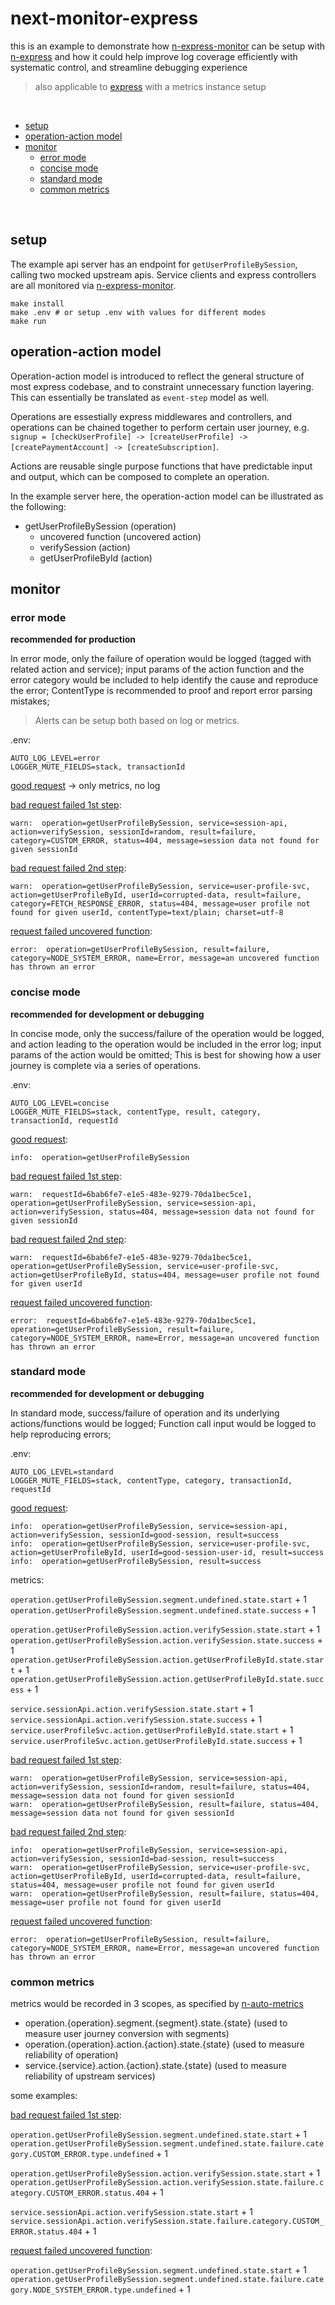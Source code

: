 # next-monitor-express
this is an example to demonstrate how [n-express-monitor](https://github.com/Financial-Times/n-express-monitor) can be setup with [n-express](https://github.com/Financial-Times/n-express) and how it could help improve log coverage efficiently with systematic control, and streamline debugging experience

> also applicable to [express](https://github.com/expressjs/express) with a metrics instance setup

<br>

- [setup](#setup)
- [operation-action model](#operation-action-model)
- [monitor](#monitor)
  * [error mode](#error-mode)
  * [concise mode](#concise-mode)
  * [standard mode](#standard-mode)
  * [common metrics](#common-metrics)
  
<br> 

## setup

The example api server has an endpoint for `getUserProfileBySession`, calling two mocked upstream apis. Service clients and express controllers are all monitored via [n-express-monitor](https://github.com/Financial-Times/n-express-monitor).

```shell
make install
make .env # or setup .env with values for different modes
make run
```


## operation-action model

Operation-action model is introduced to reflect the general structure of most express codebase, and to constraint unnecessary function layering. This can essentially be translated as `event-step` model as well.

Operations are essestially express middlewares and controllers, and operations can be chained together to perform certain user journey, e.g. `signup = [checkUserProfile] -> [createUserProfile] -> [createPaymentAccount] -> [createSubscription]`. 

Actions are reusable single purpose functions that have predictable input and output, which can be composed to complete an operation.

In the example server here, the operation-action model can be illustrated as the following:

- getUserProfileBySession (operation)
  * uncovered function (uncovered action)
  * verifySession (action)
  * getUserProfileById (action)
  


## monitor


### error mode

**recommended for production**

In error mode, only the failure of operation would be logged (tagged with related action and service); input params of the action function and the error category would be included to help identify the cause and reproduce the error; ContentType is recommended to proof and report error parsing mistakes;

> Alerts can be setup both based on log or metrics.

.env:
```
AUTO_LOG_LEVEL=error
LOGGER_MUTE_FIELDS=stack, transactionId
```

[good request](http://localhost:5000/good-session) -> only metrics, no log

[bad request failed 1st step](http://localhost:5000/random):
```
warn:  operation=getUserProfileBySession, service=session-api, action=verifySession, sessionId=random, result=failure, category=CUSTOM_ERROR, status=404, message=session data not found for given sessionId
```

[bad request failed 2nd step](http://localhost:5000/bad-session):
```
warn:  operation=getUserProfileBySession, service=user-profile-svc, action=getUserProfileById, userId=corrupted-data, result=failure, category=FETCH_RESPONSE_ERROR, status=404, message=user profile not found for given userId, contentType=text/plain; charset=utf-8
```

[request failed uncovered function](http://localhost:5000/uncovered):
```
error:  operation=getUserProfileBySession, result=failure, category=NODE_SYSTEM_ERROR, name=Error, message=an uncovered function has thrown an error
```

### concise mode

**recommended for development or debugging**

In concise mode, only the success/failure of the operation would be logged, and action leading to the operation would be included in the error log; input params of the action would be omitted; This is best for showing how a user journey is complete via a series of operations.

.env:
```
AUTO_LOG_LEVEL=concise
LOGGER_MUTE_FIELDS=stack, contentType, result, category, transactionId, requestId
```

[good request](http://localhost:5000/good-session):
```
info:  operation=getUserProfileBySession
```

[bad request failed 1st step](http://localhost:5000/random):
```
warn:  requestId=6bab6fe7-e1e5-483e-9279-70da1bec5ce1, operation=getUserProfileBySession, service=session-api, action=verifySession, status=404, message=session data not found for given sessionId
```

[bad request failed 2nd step](http://localhost:5000/bad-session):
```
warn:  requestId=6bab6fe7-e1e5-483e-9279-70da1bec5ce1, operation=getUserProfileBySession, service=user-profile-svc, action=getUserProfileById, status=404, message=user profile not found for given userId
```

[request failed uncovered function](http://localhost:5000/uncovered):
```
error:  requestId=6bab6fe7-e1e5-483e-9279-70da1bec5ce1, operation=getUserProfileBySession, result=failure, category=NODE_SYSTEM_ERROR, name=Error, message=an uncovered function has thrown an error
```

### standard mode

**recommended for development or debugging**

In standard mode, success/failure of operation and its underlying actions/functions would be logged; Function call input would be logged to help reproducing errors;

.env:
```
AUTO_LOG_LEVEL=standard
LOGGER_MUTE_FIELDS=stack, contentType, category, transactionId, requestId
```

[good request](http://localhost:5000/good-session):
```
info:  operation=getUserProfileBySession, service=session-api, action=verifySession, sessionId=good-session, result=success
info:  operation=getUserProfileBySession, service=user-profile-svc, action=getUserProfileById, userId=good-session-user-id, result=success
info:  operation=getUserProfileBySession, result=success
```
metrics:

`operation.getUserProfileBySession.segment.undefined.state.start` + 1
`operation.getUserProfileBySession.segment.undefined.state.success` + 1

`operation.getUserProfileBySession.action.verifySession.state.start` + 1
`operation.getUserProfileBySession.action.verifySession.state.success` + 1
`operation.getUserProfileBySession.action.getUserProfileById.state.start` + 1
`operation.getUserProfileBySession.action.getUserProfileById.state.success` + 1

`service.sessionApi.action.verifySession.state.start` + 1
`service.sessionApi.action.verifySession.state.success` + 1
`service.userProfileSvc.action.getUserProfileById.state.start` + 1
`service.userProfileSvc.action.getUserProfileById.state.success` + 1

[bad request failed 1st step](http://localhost:5000/random):
```
warn:  operation=getUserProfileBySession, service=session-api, action=verifySession, sessionId=random, result=failure, status=404, message=session data not found for given sessionId
warn:  operation=getUserProfileBySession, result=failure, status=404, message=session data not found for given sessionId
```

[bad request failed 2nd step](http://localhost:5000/bad-session):
```
info:  operation=getUserProfileBySession, service=session-api, action=verifySession, sessionId=bad-session, result=success
warn:  operation=getUserProfileBySession, service=user-profile-svc, action=getUserProfileById, userId=corrupted-data, result=failure, status=404, message=user profile not found for given userId
warn:  operation=getUserProfileBySession, result=failure, status=404, message=user profile not found for given userId
```

[request failed uncovered function](http://localhost:5000/uncovered):
```
error:  operation=getUserProfileBySession, result=failure, category=NODE_SYSTEM_ERROR, name=Error, message=an uncovered function has thrown an error
```

### common metrics

metrics would be recorded in 3 scopes, as specified by [n-auto-metrics](https://github.com/financial-Times/n-auto-metrics#metrics-format)

* operation.{operation}.segment.{segment}.state.{state} (used to measure user journey conversion with segments)
* operation.{operation}.action.{action}.state.{state} (used to measure reliability of operation)
* service.{service}.action.{action}.state.{state} (used to measure reliability of upstream services)

some examples:

[bad request failed 1st step](http://localhost:5000/random):

`operation.getUserProfileBySession.segment.undefined.state.start` + 1
`operation.getUserProfileBySession.segment.undefined.state.failure.category.CUSTOM_ERROR.type.undefined` + 1

`operation.getUserProfileBySession.action.verifySession.state.start` + 1
`operation.getUserProfileBySession.action.verifySession.state.failure.category.CUSTOM_ERROR.status.404` + 1

`service.sessionApi.action.verifySession.state.start` + 1
`service.sessionApi.action.verifySession.state.failure.category.CUSTOM_ERROR.status.404` + 1

[request failed uncovered function](http://localhost:5000/uncovered):

`operation.getUserProfileBySession.segment.undefined.state.start` + 1
`operation.getUserProfileBySession.segment.undefined.state.failure.category.NODE_SYSTEM_ERROR.type.undefined` + 1
